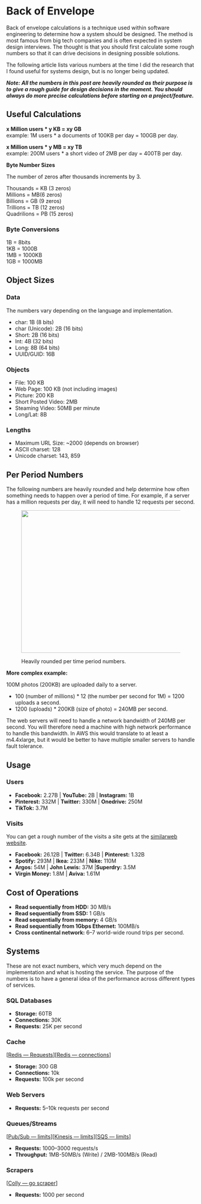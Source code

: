 # Back of Envelope

Back of envelope calculations is a technique used within software engineering to determine how a system should be designed. The method is most famous from big tech companies and is often expected in system design interviews. The thought is that you should first calculate some rough numbers so that it can drive decisions in designing possible solutions.

The following article lists various numbers at the time I did the research that I found useful for systems design, but is no longer being updated.

_**Note: All the numbers in this post are heavily rounded as their purpose is to give a rough guide for design decisions in the moment. You should always do more precise calculations before starting on a project/feature.**_

## Useful Calculations <a href="#7bae" id="7bae"></a>

**x Million users \* y KB = xy GB**\
example: 1M users \* a documents of 100KB per day = 100GB per day.

**x Million users \* y MB = xy TB**\
example: 200M users \* a short video of 2MB per day = 400TB per day.

**Byte Number Sizes**

The number of zeros after thousands increments by 3.

Thousands = KB (3 zeros)\
Millions = MB(6 zeros)\
Billions = GB (9 zeros)\
Trillions = TB (12 zeros)\
Quadrilions = PB (15 zeros)

### Byte Conversions <a href="#4da2" id="4da2"></a>

1B = 8bits\
1KB = 1000B\
1MB = 1000KB\
1GB = 1000MB

## Object Sizes <a href="#0cf4" id="0cf4"></a>

### Data <a href="#15d3" id="15d3"></a>

The numbers vary depending on the language and implementation.

* char: 1B (8 bits)
* char (Unicode): 2B (16 bits)
* Short: 2B (16 bits)
* Int: 4B (32 bits)
* Long: 8B (64 bits)
* UUID/GUID: 16B

### Objects <a href="#e6d9" id="e6d9"></a>

* File: 100 KB
* Web Page: 100 KB (not including images)
* Picture: 200 KB
* Short Posted Video: 2MB
* Steaming Video: 50MB per minute
* Long/Lat: 8B

### Lengths <a href="#01e4" id="01e4"></a>

* Maximum URL Size: \~2000 (depends on browser)
* ASCII charset: 128
* Unicode charset: 143, 859

## Per Period Numbers <a href="#9319" id="9319"></a>

The following numbers are heavily rounded and help determine how often something needs to happen over a period of time. For example, if a server has a million requests per day, it will need to handle 12 requests per second.

<figure><img src="https://miro.medium.com/v2/resize:fit:700/1*K158GR1W-DGmzf0LVHUXig.png" alt="" height="380" width="700"><figcaption><p>Heavily rounded per time period numbers.</p></figcaption></figure>

**More complex example:**

100M photos (200KB) are uploaded daily to a server.

* 100 (number of millions) \* 12 (the number per second for 1M) = 1200 uploads a second.
* 1200 (uploads) \* 200KB (size of photo) = 240MB per second.

The web servers will need to handle a network bandwidth of 240MB per second. You will therefore need a machine with high network performance to handle this bandwidth. In AWS this would translate to at least a m4.4xlarge, but it would be better to have multiple smaller servers to handle fault tolerance.

## Usage <a href="#6f75" id="6f75"></a>

### Users <a href="#63cb" id="63cb"></a>

* **Facebook:** 2.27B | **YouTube:** 2B | **Instagram:** 1B
* **Pinterest:** 332M | **Twitter:** 330M | **Onedrive:** 250M
* **TikTok:** 3.7M

### Visits <a href="#1a44" id="1a44"></a>

You can get a rough number of the visits a site gets at the [similarweb website](https://www.similarweb.com/website/johnlewis.com/#overview).

* **Facebook:** 26.12B | **Twitter:** 6.34B | **Pinterest:** 1.32B
* **Spotify:** 293M | **Ikea:** 233M | **Nike:** 110M
* **Argos:** 54M | **John Lewis:** 37M |**Superdry:** 3.5M
* **Virgin Money:** 1.8M | **Aviva:** 1.61M

## Cost of Operations <a href="#2fc3" id="2fc3"></a>

* **Read sequentially from HDD:** 30 MB/s
* **Read sequentially from SSD:** 1 GB/s
* **Read sequentially from memory:** 4 GB/s
* **Read sequentially from 1Gbps Ethernet:** 100MB/s
* **Cross continental network:** 6–7 world-wide round trips per second.

## Systems <a href="#d4a5" id="d4a5"></a>

These are not exact numbers, which very much depend on the implementation and what is hosting the service. The purpose of the numbers is to have a general idea of the performance across different types of services.

### SQL Databases <a href="#f30a" id="f30a"></a>

* **Storage:** 60TB
* **Connections:** 30K
* **Requests:** 25K per second

### Cache <a href="#82f8" id="82f8"></a>

\[[Redis — Requests](https://redis.io/topics/benchmarks)]\[[Redis — connections](https://redis.io/topics/clients)]

* **Storage:** 300 GB
* **Connections:** 10k
* **Requests:** 100k per second

### Web Servers <a href="#09ca" id="09ca"></a>

* **Requests:** 5–10k requests per second

### Queues/Streams <a href="#af91" id="af91"></a>

\[[Pub/Sub — limits](https://cloud.google.com/pubsub/quotas)]\[[Kinesis — limits](https://docs.aws.amazon.com/streams/latest/dev/service-sizes-and-limits.html)]\[[SQS — limits](https://docs.aws.amazon.com/AWSSimpleQueueService/latest/SQSDeveloperGuide/quotas-messages.html)]

* **Requests:** 1000–3000 requests/s
* **Throughput:** 1MB-50MB/s (Write) / 2MB-100MB/s (Read)

### Scrapers <a href="#6568" id="6568"></a>

\[[Colly — go scraper](https://github.com/gocolly/colly)]

* **Requests:** 1000 per second
